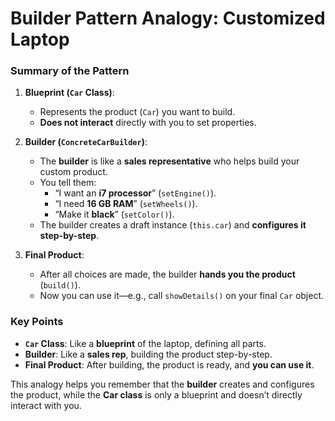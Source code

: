 # Builder Pattern Analogy: Customized Laptop

### Summary of the Pattern
1. **Blueprint (`Car` Class)**:
   - Represents the product (`Car`) you want to build.
   - **Does not interact** directly with you to set properties.

2. **Builder (`ConcreteCarBuilder`)**:
   - The **builder** is like a **sales representative** who helps build your custom product.
   - You tell them:
     - “I want an **i7 processor**” (`setEngine()`).
     - “I need **16 GB RAM**” (`setWheels()`).
     - “Make it **black**” (`setColor()`).
   - The builder creates a draft instance (`this.car`) and **configures it step-by-step**.

3. **Final Product**:
   - After all choices are made, the builder **hands you the product** (`build()`).
   - Now you can use it—e.g., call `showDetails()` on your final `Car` object.

### Key Points
- **`Car` Class**: Like a **blueprint** of the laptop, defining all parts.
- **Builder**: Like a **sales rep**, building the product step-by-step.
- **Final Product**: After building, the product is ready, and **you can use it**.

This analogy helps you remember that the **builder** creates and configures the product, while the **Car class** is only a blueprint and doesn’t directly interact with you.
